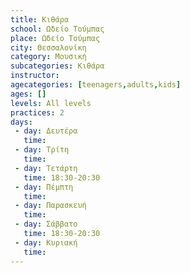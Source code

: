 ```yaml
---
title: Κιθάρα
school: Ωδείο Τούμπας
place: Ωδείο Τούμπας
city: Θεσσαλονίκη
category: Μουσική
subcategories: Κιθάρα
instructor: 
agecategories: [teenagers,adults,kids]
ages: []
levels: All levels
practices: 2
days:
 - day: Δευτέρα
   time: 
 - day: Τρίτη
   time: 
 - day: Τετάρτη
   time: 18:30-20:30
 - day: Πέμπτη
   time: 
 - day: Παρασκευή
   time: 
 - day: Σάββατο
   time: 18:30-20:30
 - day: Κυριακή
   time: 
---
```




